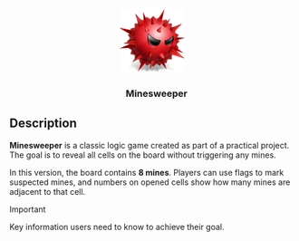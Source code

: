 <p align="center">
  <img width="115" height="110" alt="Minesweeper Logo" src="https://github.com/Volodymyr-Buryak/Minesweeper/blob/main/resources/img/icon.png?raw=true" />
</p>
<h3 align="center">‎‎ㅤ‎‎‎Minesweeper</h3>

## Description


**Minesweeper** is a classic logic game created as part of a practical project. The goal is to reveal all cells on the board without triggering any mines.  

In this version, the board contains **8 mines**. Players can use flags to mark suspected mines, and numbers on opened cells show how many mines are adjacent to that cell.

> [!IMPORTANT]
> Key information users need to know to achieve their goal.

